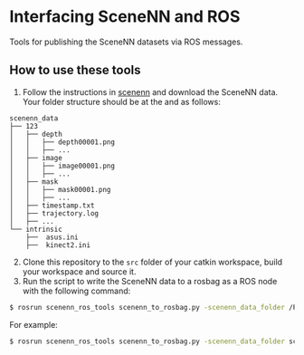 # Interfacing SceneNN and ROS
Tools for publishing the SceneNN datasets via ROS messages.

## How to use these tools
1. Follow the instructions in [scenenn](https://github.com/scenenn/scenenn) and download the SceneNN data.
Your folder structure should be at the and as follows:

```
scenenn_data
├── 123
│   ├── depth        
│   │   ├── depth00001.png    
│   │   ├── ...       
│   ├── image
│   │   ├── image00001.png    
│   │   ├── ...          
│   ├── mask  
│   │   ├── mask00001.png    
│   │   ├── ...                
│   ├── timestamp.txt      
│   ├── trajectory.log        
│   ├── ...
└── intrinsic
    ├──  asus.ini  
    ├──  kinect2.ini
```

2. Clone this repository to the `src` folder of your catkin workspace, build your workspace and source it.
3. Run the script to write the SceneNN data to a rosbag as a ROS node with the following command:

```bash
$ rosrun scenenn_ros_tools scenenn_to_rosbag.py -scenenn_data_folder /PATH/TO/SCENENN_DATA -scene_id SCENE_ID_TO_READ -output_bag SCENENN.BAG
```

For example:
```bash
$ rosrun scenenn_ros_tools scenenn_to_rosbag.py -scenenn_data_folder scenenn_data -scene_id 066 -output_bag scenenn_066.bag
```
